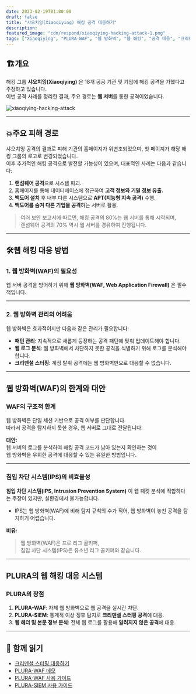 ```yaml
---
date: 2023-02-19T01:00:00
draft: false
title: "샤오치잉(Xiaoqiying) 해킹 공격 대응하기"
description: 
featured_image: "cdn/respond/xiaoqiying-hacking-attack-1.png"
tags: ["Xiaoqiying", "PLURA-WAF", "웹 방화벽", "웹 해킹", "공격 대응", "크리덴셜 스터핑"]
---
```


## 🏗️개요

해킹 그룹 **샤오치잉(Xiaoqiying)** 은 18개 공공 기관 및 기업에 해킹 공격을 가했다고 주장하고 있습니다.  
이번 공격 사례를 정리한 결과, 주요 경로는 **웹 서버**를 통한 공격이었습니다.
<!--more-->
![xiaoqiying-hacking-attack](https://blog.plura.io/cdn/respond/xiaoqiying-hacking-attack-1.png)

---

## 💥주요 피해 경로

샤오치잉 공격의 결과로 피해 기관의 홈페이지가 위변조되었으며, 첫 페이지가 해당 해킹 그룹의 로고로 변경되었습니다.  
이후 추가적인 해킹 공격으로 발전할 가능성이 있으며, 대표적인 사례는 다음과 같습니다:

1. **랜섬웨어 공격**으로 시스템 파괴.  
2. 홈페이지를 통해 데이터베이스에 접근하여 **고객 정보와 기밀 정보 유출.**  
3. **백도어 설치** 후 내부 다른 시스템으로 **APT(지능형 지속 공격)** 수행.  
4. **백도어를 숨겨 다른 기업을 공격**하는 서버로 활용.

> 여러 보안 보고서에 따르면, 해킹 공격의 80%는 웹 서버를 통해 시작되며,  
> 랜섬웨어 공격의 70% 역시 웹 서버를 경유하여 진행됩니다.

---

## 🛠️웹 해킹 대응 방법

### 1. 웹 방화벽(WAF)의 필요성
웹 서버 공격을 방어하기 위해 **웹 방화벽(WAF, Web Application Firewall)** 은 필수적입니다.

---

### 2. 웹 방화벽 관리의 어려움

웹 방화벽은 효과적이지만 다음과 같은 관리가 필요합니다:
- **패턴 관리**: 지속적으로 새롭게 등장하는 공격 패턴에 맞춰 업데이트해야 합니다.  
- **웹 로그 분석**: 웹 방화벽에서 차단하지 못한 공격을 식별하기 위해 로그를 분석해야 합니다.  
- **크리덴셜 스터핑**: 계정 탈취 공격에는 웹 방화벽만으로 대응할 수 없습니다.

---

## 웹 방화벽(WAF)의 한계와 대안

### WAF의 구조적 한계
웹 방화벽은 단일 세션 기반으로 공격 여부를 판단합니다.  
따라서 공격을 탐지하지 못한 경우, 웹 서버로 그대로 전달됩니다.  

**대안:**  
웹 서버의 로그를 분석하여 해킹 공격 코드가 남아 있는지 확인하는 것이  
웹 방화벽을 우회한 공격에 대응할 수 있는 유일한 방법입니다.

---

### 침입 차단 시스템(IPS)의 비효율성
**침입 차단 시스템(IPS, Intrusion Prevention System)** 이 웹 패킷 분석에 적합하다는 주장이 있지만, 실환경에서 불가능합니다.  
- IPS는 웹 방화벽(WAF)에 비해 탐지 규칙의 수가 적어, 웹 방화벽이 놓친 공격을 탐지하기 어렵습니다.  

**비유:**  
> 웹 방화벽(WAF)은 프로 리그 골키퍼,  
> 침입 차단 시스템(IPS)은 유소년 리그 골키퍼와 같습니다.

---

## PLURA의 웹 해킹 대응 시스템

### PLURA의 장점
1. **PLURA-WAF**: 자체 웹 방화벽으로 웹 공격을 실시간 차단.  
2. **PLURA-SIEM**: 통계적 이상 징후 탐지로 **크리덴셜 스터핑 공격**에 대응.  
3. **웹 헤더 및 본문 정보 분석**: 전체 웹 로그를 활용해 **알려지지 않은 공격**에 대응.

---

## 📖 함께 읽기

- [크리덴셜 스터핑 대응하기](https://blog.plura.io/ko/respond/credential-stuffing-countermeasures/)  
- [PLURA-WAF 데모](https://youtu.be/sDssT98NCg0?si=EbAiClNRxZQXflQg)  
- [PLURA-WAF 사용 가이드](https://docs.plura.io/ko/fn/waf)  
- [PLURA-SIEM 사용 가이드](https://docs.plura.io/ko/fn/comm)
